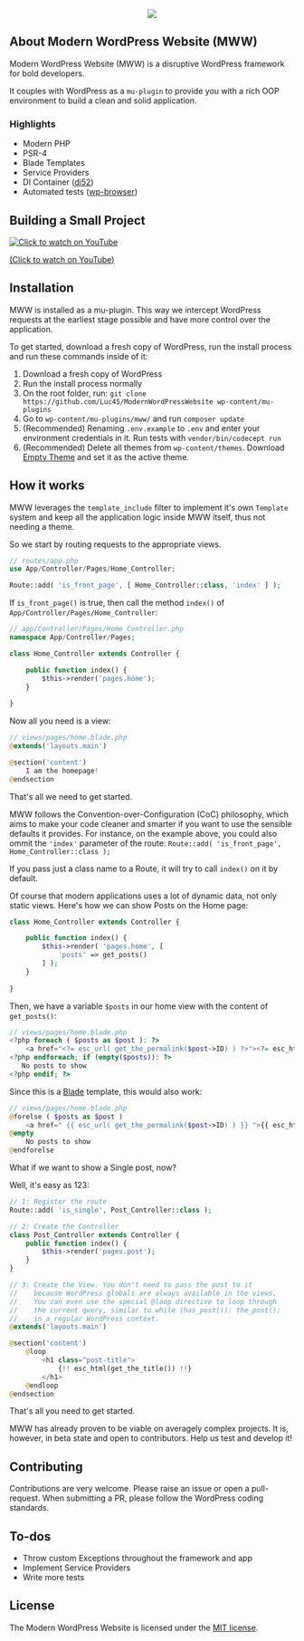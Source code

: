 <p align="center"><img src="http://dev.lucasbustamante.com.br/mww-logo.svg"></p>

## About Modern WordPress Website (MWW)

Modern WordPress Website (MWW) is a disruptive WordPress framework for bold developers.

It couples with WordPress as a `mu-plugin` to provide you with a rich OOP environment to build a clean and solid application. 

### Highlights

- Modern PHP
- PSR-4
- Blade Templates
- Service Providers
- DI Container ([di52](https://github.com/lucatume/di52))
- Automated tests ([wp-browser](https://github.com/lucatume/wp-browser))

## Building a Small Project

[![Click to watch on YouTube](https://img.youtube.com/vi/avEukD0meAg/0.jpg)](https://www.youtube.com/watch?v=avEukD0meAg)

[(Click to watch on YouTube)](https://www.youtube.com/watch?v=avEukD0meAg)

## Installation

MWW is installed as a mu-plugin. This way we intercept WordPress requests at the earliest stage possible and have more control over the application.

To get started, download a fresh copy of WordPress, run the install process and run these commands inside of it:

1. Download a fresh copy of WordPress
2. Run the install process normally
3. On the root folder, run: `git clone https://github.com/Luc45/ModernWordPressWebsite wp-content/mu-plugins`
4. Go to `wp-content/mu-plugins/mww/` and run `composer update` 
5. (Recommended) Renaming `.env.example` to `.env` and enter your environment credentials in it. Run tests with `vendor/bin/codecept run`
6. (Recommended) Delete all themes from `wp-content/themes`. Download [Empty Theme](https://github.com/Luc45/EmptyTheme/archive/master.zip) and set it as the active theme.

## How it works

MWW leverages the `template_include` filter to implement it's own `Template` system and keep all the application logic inside MWW itself, thus not needing a theme.

So we start by routing requests to the appropriate views.

```php
// routes/app.php
use App/Controller/Pages/Home_Controller;

Route::add( 'is_front_page', [ Home_Controller::class, 'index' ] );
```

If `is_front_page()` is true, then call the method `index()` of `App/Controller/Pages/Home_Controller`:

```php
// app/Controller/Pages/Home_Controller.php
namespace App/Controller/Pages;

class Home_Controller extends Controller {

    public function index() {
        $this->render('pages.home');
    }
    
}
```

Now all you need is a view:

```php
// views/pages/home.blade.php
@extends('layouts.main')

@section('content')
    I am the homepage!
@endsection

```

That's all we need to get started.

MWW follows the Convention-over-Configuration (CoC) philosophy, which aims to make your code cleaner and smarter if you want to use the sensible defaults it provides. For instance, on the example above, you could also ommit the `'index'` parameter of the route: `Route::add( 'is_front_page', Home_Controller::class );`

If you pass just a class name to a Route, it will try to call `index()` on it by default.

Of course that modern applications uses a lot of dynamic data, not only static views. Here's how we can show Posts on the Home page:

```php
class Home_Controller extends Controller {

    public function index() {
        $this->render( 'pages.home', [
            'posts' => get_posts()
        ] );
    }
    
}
```
Then, we have a variable `$posts` in our home view with the content of `get_posts()`:
```php
// views/pages/home.blade.php
<?php foreach ( $posts as $post ): ?>
    <a href="<?= esc_url( get_the_permalink($post->ID) ) ?>"><?= esc_html( $post->post_title ) ?></a>
<?php endforeach; if (empty($posts)): ?>
   No posts to show
<?php endif; ?>
```

Since this is a [Blade](https://laravel.com/docs/blade) template, this would also work:

```php
// views/pages/home.blade.php
@forelse ( $posts as $post )
    <a href=" {{ esc_url( get_the_permalink($post->ID) ) }} ">{{ esc_html($post->post_title) }}</a>
@empty
    No posts to show
@endforelse
```

What if we want to show a Single post, now?

Well, it's easy as 123:

```php
// 1: Register the route
Route::add( 'is_single', Post_Controller::class );

// 2: Create the Controller
class Post_Controller extends Controller {
    public function index() {
        $this->render('pages.post');
    }
}

// 3: Create the View. You don't need to pass the post to it
//    because WordPress globals are always available in the views.
//    You can even use the special @loop directive to loop through
//    the current query, similar to while (has_post()): the_post();
//    in a regular WordPress context.
@extends('layouts.main')

@section('content')
    @loop
        <h1 class="post-title">
            {!! esc_html(get_the_title()) !!}
        </h1>
    @endloop
@endsection
```


That's all you need to get started.

MWW has already proven to be viable on averagely complex projects. It is, however, in beta state and open to contributors. Help us test and develop it! 

## Contributing

Contributions are very welcome. Please raise an issue or open a pull-request. When submitting a PR, please follow the WordPress coding standards.

## To-dos

- Throw custom Exceptions throughout the framework and app
- Implement Service Providers
- Write more tests

## License

The Modern WordPress Website is licensed under the [MIT license](https://opensource.org/licenses/MIT).
